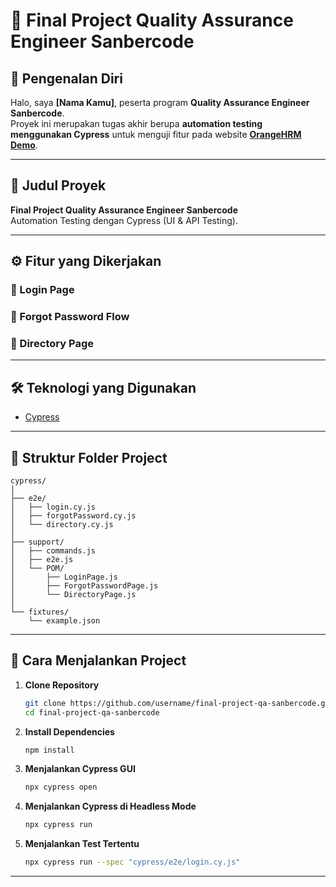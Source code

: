 # 🧪 Final Project Quality Assurance Engineer Sanbercode

## 👤 Pengenalan Diri
Halo, saya **[Nama Kamu]**, peserta program **Quality Assurance Engineer Sanbercode**.  
Proyek ini merupakan tugas akhir berupa **automation testing menggunakan Cypress** untuk menguji fitur pada website **[OrangeHRM Demo](https://opensource-demo.orangehrmlive.com)**.  

---

## 📌 Judul Proyek
**Final Project Quality Assurance Engineer Sanbercode**  
Automation Testing dengan Cypress (UI & API Testing).

---

## ⚙️ Fitur yang Dikerjakan

### 🔑 Login Page

### 🔐 Forgot Password Flow

### 📂 Directory Page

---

## 🛠️ Teknologi yang Digunakan
- [Cypress](https://www.cypress.io/) 

---

## 📂 Struktur Folder Project

```
cypress/
│
├── e2e/
│   ├── login.cy.js
│   ├── forgotPassword.cy.js
│   └── directory.cy.js
│
├── support/
│   ├── commands.js
│   ├── e2e.js
│   └── POM/
│       ├── LoginPage.js
│       ├── ForgotPasswordPage.js
│       └── DirectoryPage.js
│
└── fixtures/
    └── example.json
```

---

## 🚀 Cara Menjalankan Project

1. **Clone Repository**
   ```bash
   git clone https://github.com/username/final-project-qa-sanbercode.git
   cd final-project-qa-sanbercode
   ```

2. **Install Dependencies**
   ```bash
   npm install
   ```

3. **Menjalankan Cypress GUI**
   ```bash
   npx cypress open
   ```

4. **Menjalankan Cypress di Headless Mode**
   ```bash
   npx cypress run
   ```

5. **Menjalankan Test Tertentu**
   ```bash
   npx cypress run --spec "cypress/e2e/login.cy.js"
   ```

---
